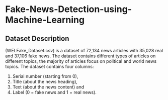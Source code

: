 # Fake-News-Detection-using-Machine-Learning

## Dataset Description

(WELFake_Dataset.csv) is a dataset of 72,134 news articles with 35,028 real and 37,106 fake news. The dataset contains different types of articles on different topics, the majority of articles focus on political and world news topics. 
The dataset contains four columns:
1. Serial number (starting from 0), 
2. Title (about the news heading), 
3. Text (about the news content) and 
4. Label (0 = fake news and 1 = real news).

